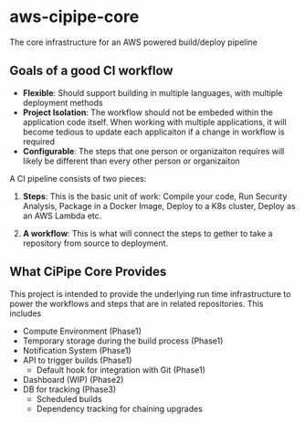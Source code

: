 # aws-cipipe-core
The core infrastructure for an AWS powered build/deploy pipeline

## Goals of a good CI workflow
- **Flexible**: Should support building in multiple languages, with multiple deployment methods
- **Project Isolation**: The workflow should not be embeded within the application code itself.  When working with multiple applications, it will become tedious to update each applicaiton if a change in workflow is required
- **Configurable**:  The steps that one person or organizaiton requires will likely be different than every other person or organizaiton

A CI pipeline consists of two pieces:

1. **Steps**:  This is the basic unit of work: Compile your code, Run Security Analysis, Package in a Docker Image, Deploy to a K8s cluster, Deploy as an AWS Lambda etc.

1. **A workflow**:  This is what will connect the steps to gether to take a repository from source to deployment.

## What CiPipe Core Provides

This project is intended to provide the underlying run time infrastructure to power the workflows and steps that are in related repositories.  This includes
- Compute Environment (Phase1)
- Temporary storage during the build process  (Phase1)
- Notification System (Phase1)
- API to trigger builds (Phase1)
    - Default hook for integration with Git (Phase1)
- Dashboard (WIP) (Phase2)
- DB for tracking (Phase3)
    - Scheduled builds
    - Dependency tracking for chaining upgrades

